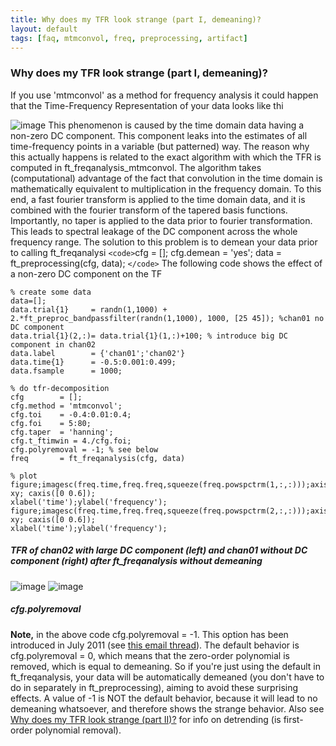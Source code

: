 ```yaml
---
title: Why does my TFR look strange (part I, demeaning)?
layout: default
tags: [faq, mtmconvol, freq, preprocessing, artifact]
---
```


### Why does my TFR look strange (part I, demeaning)?

If you use 'mtmconvol' as a method for frequency analysis it could happen that the Time-Frequency Representation of your data looks like thi

![image](/static/img/faq/strangetfr1.png@400)
This phenomenon is caused by the time domain data having a non-zero DC component. This component leaks into the estimates of all time-frequency points in a variable (but patterned) way. The reason why this actually happens is related to the exact algorithm with which the TFR is computed in ft_freqanalysis_mtmconvol. The algorithm takes (computational) advantage of the fact that convolution in the time domain is mathematically equivalent to multiplication in the frequency domain. To this end, a fast fourier transform is applied to the time domain data, and it is combined with the fourier transform of the tapered basis functions. Importantly, no taper is applied to the data prior to fourier transformation. This leads to spectral leakage of the DC component across the whole frequency range.
The solution to this problem is to demean your data prior to calling ft_freqanalysi
`<code>`cfg = [];
cfg.demean = 'yes';
data = ft_preprocessing(cfg, data);
`</code>`
The following code shows the effect of a non-zero DC component on the TF

	
	% create some data
	data=[];
	data.trial{1}     = randn(1,1000) + 2.*ft_preproc_bandpassfilter(randn(1,1000), 1000, [25 45]); %chan01 no DC component
	data.trial{1}(2,:)= data.trial{1}(1,:)+100; % introduce big DC component in chan02
	data.label        = {'chan01';'chan02'}
	data.time{1}      = -0.5:0.001:0.499;
	data.fsample      = 1000;
	
	% do tfr-decomposition
	cfg        = [];
	cfg.method = 'mtmconvol';
	cfg.toi    = -0.4:0.01:0.4;
	cfg.foi    = 5:80;
	cfg.taper  = 'hanning';
	cfg.t_ftimwin = 4./cfg.foi;
	cfg.polyremoval = -1; % see below
	freq       = ft_freqanalysis(cfg, data)
	
	% plot
	figure;imagesc(freq.time,freq.freq,squeeze(freq.powspctrm(1,:,:)));axis xy; caxis([0 0.6]);
	xlabel('time');ylabel('frequency');
	figure;imagesc(freq.time,freq.freq,squeeze(freq.powspctrm(2,:,:)));axis xy; caxis([0 0.6]);
	xlabel('time');ylabel('frequency');

##### TFR of chan02 with large DC component (left) and chan01 without DC component (right) after ft_freqanalysis without demeaning

![image](/static/img/faq/strangetfr1.png@400) ![image](/static/img/faq/strangetfr2.png@400) 

##### cfg.polyremoval

**Note,** in the above code cfg.polyremoval = -1. This option has been introduced in July 2011 (see [this email thread](http://mailman.science.ru.nl/pipermail/fieldtrip/2012-January/004666.html)). The default behavior is cfg.polyremoval = 0, which means that the zero-order polynomial is removed, which is equal to demeaning. So if you're just using the default in ft_freqanalysis, your data will be automatically demeaned (you don't have to do in separately in ft_preprocessing), aiming to avoid these surprising effects. A value of -1 is NOT the default behavior, because it will lead to no demeaning whatsoever, and therefore shows the strange behavior. Also see [Why does my TFR look strange (part II)?](/faq/why_does_my_tfr_look_strange_part_ii) for info on detrending (is first-order polynomial removal).
